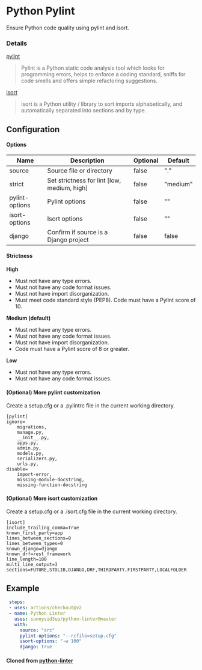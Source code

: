 
# Python Pylint  
Ensure Python code quality using pylint and isort.

### Details


[pylint](https://github.com/PyCQA/pylint)  
> Pylint is a Python static code analysis tool which looks for programming errors, helps to enforce a coding standard, 
> sniffs for code smells and offers simple refactoring suggestions.
 
[isort](https://github.com/timothycrosley/isort)  
> isort is a Python utility / library to sort imports alphabetically, and automatically separated into sections 
> and by type.


## Configuration

#### Options
| Name          	| Description                                 	| Optional 	| Default  	|
|---------------	|---------------------------------------------	|----------	|----------	|
| source        	| Source file or directory                    	| false    	| "."      	|
| strict        	| Set strictness for lint [low, medium, high] 	| false    	| "medium" 	|
| pylint-options 	| Pylint options                               	| false    	| ""       	|
| isort-options 	| Isort options                               	| false    	| ""       	|
| django        	| Confirm if source is a Django project       	| false    	| false    	|

#### Strictness

**High**
- Must not have any type errors.
- Must not have any code format issues.
- Must not have import disorganization.
- Must meet code standard style (PEP8). Code must have a Pylint score of 10.


**Medium (default)**
- Must not have any type errors.
- Must not have any code format issues.
- Must not have import disorganization.
- Code must have a Pylint score of 8 or greater.

**Low**
- Must not have any type errors.
- Must not have any code format issues.

#### (Optional) More pylint customization
Create a setup.cfg or a .pylintrc file in the current working directory.

```
[pylint]
ignore=
    migrations,
    manage.py,
    __init__.py,
    apps.py,
    admin.py,
    models.py,
    serializers.py,
    urls.py,
disable=
    import-error,
    missing-module-docstring,
    missing-function-docstring
```

#### (Optional) More isort customization
Create a setup.cfg or a .isort.cfg file in the current working directory.

```
[isort]
include_trailing_comma=True
known_first_party=app
lines_between_sections=0
lines_between_types=0
known_django=django
known_drf=rest_framework
line_length=100
multi_line_output=3
sections=FUTURE,STDLIB,DJANGO,DRF,THIRDPARTY,FIRSTPARTY,LOCALFOLDER
```

## Example
```yaml  
 steps:
 - uses: actions/checkout@v2  
 - name: Python Linter
   uses: sunnysid3up/python-linter@master
   with:
     source: "src"
     pylint-options: "--rcfile=setup.cfg"
     isort-options: "-w 100"
     django: true
```

#### Cloned from [python-linter](https://github.com/sunnysid3up/python-linter)